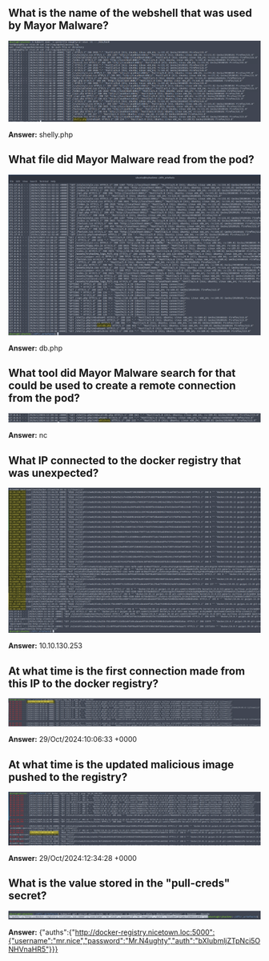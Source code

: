 ## What is the name of the webshell that was used by Mayor Malware?

![Summary](./shell_name.png)

**Answer:** shelly.php

## What file did Mayor Malware read from the pod?

![Summary](./file_read.png)

**Answer:** db.php

## What tool did Mayor Malware search for that could be used to create a remote connection from the pod?

![Summary](./nc.png)

**Answer:** nc

## What IP connected to the docker registry that was unexpected?

![Summary](./ip.png)

**Answer:** 10.10.130.253

## At what time is the first connection made from this IP to the docker registry?

![Summary](./timestamp.png)

**Answer:** 29/Oct/2024:10:06:33 +0000

## At what time is the updated malicious image pushed to the registry?

![Summary](./pushed.png)

**Answer:** 29/Oct/2024:12:34:28 +0000

## What is the value stored in the "pull-creds" secret?

![Summary](./pull-creds.png)

**Answer:** {"auths":{"http://docker-registry.nicetown.loc:5000":{"username":"mr.nice","password":"Mr.N4ughty","auth":"bXIubmljZTpNci5ONHVnaHR5"}}}